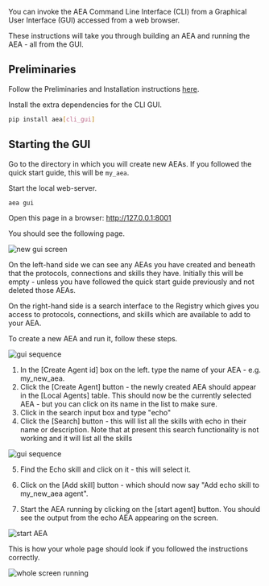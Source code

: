 You can invoke the AEA Command Line Interface (CLI) from a Graphical User Interface (GUI) accessed from a web browser.

These instructions will take you through building an AEA and running the AEA - all from the GUI.

## Preliminaries

Follow the Preliminaries and Installation instructions <a href="../quickstart" target="_blank">here</a>.

Install the extra dependencies for the CLI GUI.

``` bash
pip install aea[cli_gui]
```


## Starting the GUI
Go to the directory in which you will create new AEAs. If you followed the quick start guide, this will be `my_aea`.

Start the local web-server.
``` bash
aea gui
```
Open this page in a browser: <a href="http://127.0.0.1:8001" target="_blank">http://127.0.0.1:8001</a>

You should see the following page.

<img src="../assets/cli_gui01_clean.png" alt="new gui screen" class="center">

On the left-hand side we can see any AEAs you have created and beneath that the protocols, connections and skills they have. Initially this will be empty - unless you have followed the quick start guide previously and not deleted those AEAs.

On the right-hand side is a search interface to the Registry which gives you access to protocols, connections, and skills which are available to add to your AEA.

To create a new AEA and run it, follow these steps.

<img src="../assets/cli_gui02_sequence_01.png" alt="gui sequence" class="center">

1. In the [Create Agent id] box on the left. type the name of your AEA - e.g. my_new_aea. 
2. Click the [Create Agent] button - the newly created AEA should appear in the [Local Agents] table. This should now be the currently selected AEA - but you can click on its name in the list to make sure. 
3. Click in the search input box and type "echo"
4. Click the [Search] button - this will list all the skills with echo in their name or description. Note that at present this search functionality is not working and it will list all the skills

<img src="../assets/cli_gui02_sequence_02.png" alt="gui sequence" class="center">

5. Find the Echo skill and click on it - this will select it.
6. Click on the [Add skill] button - which should now say "Add echo skill to my_new_aea agent".

7. Start the AEA running by clicking on the [start agent] button. You should see the output from the echo AEA appearing on the screen.

<img src="../assets/cli_gui04_new_agent.png" alt="start AEA" class="center">

This is how your whole page should look if you followed the instructions correctly.

<img src="../assets/cli_gui05_full_running_agent.png" alt="whole screen running" class="center">

<br />
